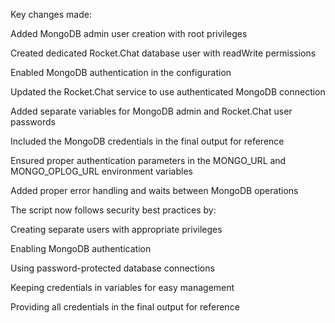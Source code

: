 Key changes made:

Added MongoDB admin user creation with root privileges

Created dedicated Rocket.Chat database user with readWrite permissions

Enabled MongoDB authentication in the configuration

Updated the Rocket.Chat service to use authenticated MongoDB connection

Added separate variables for MongoDB admin and Rocket.Chat user passwords

Included the MongoDB credentials in the final output for reference

Ensured proper authentication parameters in the MONGO_URL and MONGO_OPLOG_URL environment variables

Added proper error handling and waits between MongoDB operations

The script now follows security best practices by:

Creating separate users with appropriate privileges

Enabling MongoDB authentication

Using password-protected database connections

Keeping credentials in variables for easy management

Providing all credentials in the final output for reference

